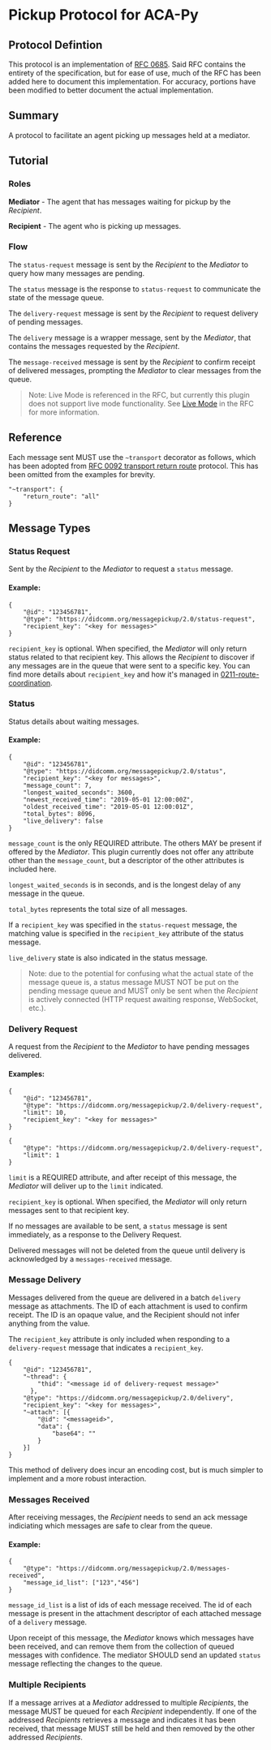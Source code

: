 # Pickup Protocol for ACA-Py

## Protocol Defintion

This protocol is an implementation of [RFC 0685](https://github.com/hyperledger/aries-rfcs/tree/main/features/0685-pickup-v2).
Said RFC contains the entirety of the specification, but for ease of use, much of the RFC has been added here to document this implementation. For accuracy, portions have been modified to better document the actual implementation.

## Summary

A protocol to facilitate an agent picking up messages held at a mediator.

## Tutorial

### Roles

**Mediator** - The agent that has messages waiting for pickup by the _Recipient_.

**Recipient** - The agent who is picking up messages.

### Flow

The `status-request` message is sent by the _Recipient_ to the _Mediator_ to query how many messages are pending.

The `status` message is the response to `status-request` to communicate the state of the message queue.

The `delivery-request` message is sent by the _Recipient_ to request delivery of pending messages.

The `delivery` message is a wrapper message, sent by the _Mediator_, that contains the messages requested by the _Recipient_.

The `message-received` message is sent by the _Recipient_ to confirm receipt of delivered messages, 
prompting the _Mediator_ to clear messages from the queue.

> Note: Live Mode is referenced in the RFC, but currently this plugin does not support live mode functionality. See [Live Mode](https://github.com/hyperledger/aries-rfcs/blob/main/features/0685-pickup-v2/README.md#live-mode) in the RFC for more information.

## Reference

Each message sent MUST use the `~transport` decorator as follows, which has been adopted from [RFC 0092 transport return route](https://github.com/hyperledger/aries-rfcs/blob/main/features/0092-transport-return-route/README.md) protocol. This has been omitted from the examples for brevity.

```json=
"~transport": {
    "return_route": "all"
}
```

## Message Types

### Status Request

Sent by the _Recipient_ to the _Mediator_ to request a `status` message.
#### Example:

```json=
{
    "@id": "123456781",
    "@type": "https://didcomm.org/messagepickup/2.0/status-request",
    "recipient_key": "<key for messages>"
}
```

`recipient_key` is optional. When specified, the _Mediator_ will only return status related to that recipient key. This allows the _Recipient_ to discover if any messages are in the queue that were sent to a specific key. You can find more details about `recipient_key` and how it's managed in [0211-route-coordination](https://github.com/hyperledger/aries-rfcs/blob/master/features/0211-route-coordination/README.md).

### Status

Status details about waiting messages.

#### Example:

```json=
{
    "@id": "123456781",
    "@type": "https://didcomm.org/messagepickup/2.0/status",
    "recipient_key": "<key for messages>",
    "message_count": 7,
    "longest_waited_seconds": 3600,
    "newest_received_time": "2019-05-01 12:00:00Z",
    "oldest_received_time": "2019-05-01 12:00:01Z",
    "total_bytes": 8096,
    "live_delivery": false
}
```

`message_count` is the only REQUIRED attribute. The others MAY be present if offered by the _Mediator_. This plugin currently does not offer any attribute other than the `message_count`, but a descriptor of the other attributes is included here.

`longest_waited_seconds` is in seconds, and is the longest delay of any message in the queue.

`total_bytes` represents the total size of all messages.

If a `recipient_key` was specified in the `status-request` message, the matching value is specified in the `recipient_key` attribute of the status message.

`live_delivery` state is also indicated in the status message. 

> Note: due to the potential for confusing what the actual state of the message queue
> is, a status message MUST NOT be put on the pending message queue and MUST only
> be sent when the _Recipient_ is actively connected (HTTP request awaiting
> response, WebSocket, etc.).

### Delivery Request

A request from the _Recipient_ to the _Mediator_ to have pending messages delivered. 

#### Examples:

```json=
{
    "@id": "123456781",
    "@type": "https://didcomm.org/messagepickup/2.0/delivery-request",
    "limit": 10,
    "recipient_key": "<key for messages>"
}
```

```json=
{
    "@type": "https://didcomm.org/messagepickup/2.0/delivery-request",
    "limit": 1
}
```


`limit` is a REQUIRED attribute, and after receipt of this message, the _Mediator_ will deliver up to the `limit` indicated. 

`recipient_key` is optional. When specified, the _Mediator_ will only return messages sent to that recipient key.

If no messages are available to be sent, a `status` message is sent immediately, as a response to the Delivery Request.

Delivered messages will not be deleted from the queue until delivery is acknowledged by a `messages-received` message.

### Message Delivery

Messages delivered from the queue are delivered in a batch `delivery` message as attachments. The ID of each attachment is used to confirm receipt. The ID is an opaque value, and the Recipient should not infer anything from the value.

The `recipient_key` attribute is only included when responding to a `delivery-request` message that indicates a `recipient_key`.

```json=
{
    "@id": "123456781",
    "~thread": {
        "thid": "<message id of delivery-request message>"
      },
    "@type": "https://didcomm.org/messagepickup/2.0/delivery",
    "recipient_key": "<key for messages>",
    "~attach": [{
    	"@id": "<messageid>",
    	"data": {
    		"base64": ""
    	}
    }]
}
```

This method of delivery does incur an encoding cost, but is much simpler to implement and a more robust interaction.

### Messages Received
After receiving messages, the _Recipient_ needs to send an ack message indiciating 
which messages are safe to clear from the queue.

#### Example:

```json=
{
    "@type": "https://didcomm.org/messagepickup/2.0/messages-received",
    "message_id_list": ["123","456"]
}
```

`message_id_list` is a list of ids of each message received. The id of each message is present in the attachment descriptor of each attached message of a `delivery` message.

Upon receipt of this message, the _Mediator_ knows which messages have been received, and can remove them from the collection of queued messages with confidence. The mediator SHOULD send an updated `status` message reflecting the changes to the queue.

### Multiple Recipients

If a message arrives at a _Mediator_ addressed to multiple _Recipients_, the message MUST be queued for each _Recipient_ independently. If one of the addressed _Recipients_ retrieves a message and indicates it has been received, that message MUST still be held and then removed by the other addressed _Recipients_.
